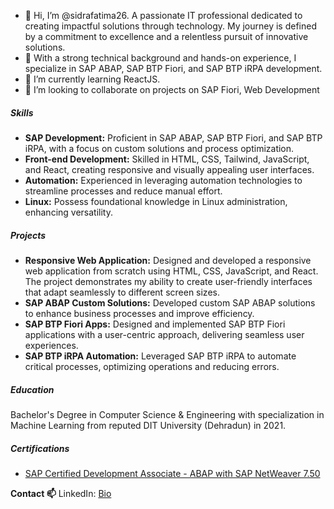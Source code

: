 - 👋 Hi, I’m @sidrafatima26. A passionate IT professional dedicated to creating impactful solutions through technology.
  My journey is defined by a commitment to excellence and a relentless pursuit of innovative solutions.
- 👀 With a strong technical background and hands-on experience, I specialize in SAP ABAP, SAP BTP Fiori, and SAP BTP iRPA development.
- 🌱 I’m currently learning ReactJS.
- 💞️ I’m looking to collaborate on projects on SAP Fiori, Web Development

##### Skills

- **SAP Development:** Proficient in SAP ABAP, SAP BTP Fiori, and SAP BTP iRPA, with a focus on custom solutions and process optimization.
- **Front-end Development:** Skilled in HTML, CSS, Tailwind, JavaScript, and React, creating responsive and visually appealing user interfaces.
- **Automation:** Experienced in leveraging automation technologies to streamline processes and reduce manual effort.
- **Linux:** Possess foundational knowledge in Linux administration, enhancing versatility.

##### Projects

- **Responsive Web Application:** Designed and developed a responsive web application from scratch using HTML, CSS, JavaScript, and React.
  The project demonstrates my ability to create user-friendly interfaces that adapt seamlessly to different screen sizes.
- **SAP ABAP Custom Solutions:** Developed custom SAP ABAP solutions to enhance business processes and improve efficiency.
- **SAP BTP Fiori Apps:** Designed and implemented SAP BTP Fiori applications with a user-centric approach, delivering seamless user experiences.
- **SAP BTP iRPA Automation:** Leveraged SAP BTP iRPA to automate critical processes, optimizing operations and reducing errors.

##### Education

Bachelor's Degree in Computer Science & Engineering with specialization in Machine Learning from reputed DIT University (Dehradun) in 2021.

##### Certifications

- [SAP Certified Development Associate - ABAP with SAP NetWeaver 7.50](https://www.credly.com/badges/23451fbc-d739-4667-bd41-8d719fa4fbb6/public_url)

**Contact 📫**
LinkedIn: [Bio](www.linkedin.com/in/sidrafatima26)

<!---
sidrafatima26/sidrafatima26 is a ✨ special ✨ repository because its `README.md` (this file) appears on your GitHub profile.
You can click the Preview link to take a look at your changes.
--->
